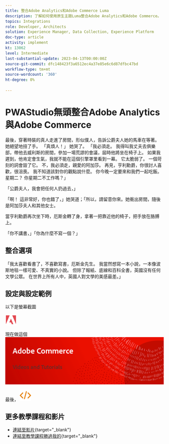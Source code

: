 ```yaml
---
title: 整合Adobe Analytics和Adobe Commerce Luma
description: 了解如何使用原生主題Luma整合Adobe Analytics和Adobe Commerce。
topics: Integrations
role: Developer, Architects
solution: Experience Manager, Data Collection, Experience Platform
doc-type: article
activity: implement
kt: 13062
level: Intermediate
last-substantial-update: 2023-04-13T00:00:00Z
source-git-commit: dfc148423f3a6512ec4a37e85e6c6d87dfbc47bd
workflow-type: tm+mt
source-wordcount: '360'
ht-degree: 0%

---
```



# PWAStudio無頭整合Adobe Analytics與Adobe Commerce

最後，穿著時裝的真人走進了房間，形似僕人，告訴公爵夫人她的馬車在等著。 她絕望地扭了手。 「真煩人！」 她哭了。 「我必須走。 我得叫我丈夫去俱樂部，帶他去威利斯的房間，參加一場荒謬的會議，屆時他將坐在椅子上。 如果我遲到，他肯定會生氣，我就不能在這個引擎罩里看到一幕。 它太脆弱了。 一個苛刻的詞會毀了它。 不，我必須走，親愛的阿加莎。 再見，亨利勳爵，你很討人喜歡，很沮喪。 我不知道該對你的觀點說什麼。 你今晚一定要來和我們一起吃飯。 星期二？ 你星期二不工作嗎？」

「公爵夫人，我會把任何人扔過去，」

「啊！ 這非常好，你也錯了，」她哭道；「所以，請留意你來。她衝出房間，隨後是阿加莎夫人和其他女士。

當亨利勳爵再次坐下時，厄斯金轉了身，拿著一把靠近他的椅子，把手放在胳膊上。

「你不講書，」「你為什麼不寫一個？」

## 整合選項

「我太喜歡看書了，不喜歡寫書，厄斯金先生。 我當然想寫一本小說，一本像波斯地毯一樣可愛、不真實的小說。 但除了報紙、底線和百科全書，英國沒有任何文學公眾。 在世界上所有人中，英國人對文學的美感最差。」


## 設定與設定範例

以下是螢幕截圖

![螢幕截圖1](/help/assets/adobe-logo.svg)

現在做這個
![螢幕截圖2](/help/assets/banner-videos-home.png)

最後，
![最後螢幕截圖](/help/assets/open-source.svg)

## 更多教學課程和影片

* [連結至影片](https://example.com){target="_blank"}
* [連結至教學課程勝過我的](https://example.com){target="_blank"}
